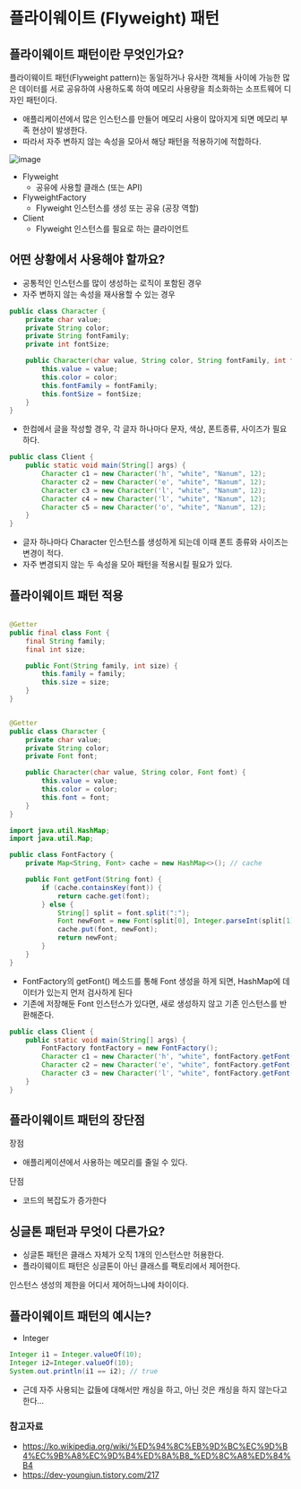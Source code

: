# 플라이웨이트 (Flyweight) 패턴

## 플라이웨이트 패턴이란 무엇인가요?

플라이웨이트 패턴(Flyweight pattern)는 동일하거나 유사한 객체들 사이에
가능한 많은 데이터를 서로 공유하여 사용하도록 하여
메모리 사용량을 최소화하는 소프트웨어 디자인 패턴이다.

- 애플리케이션에서 많은 인스턴스를 만들어 메모리 사용이 많아지게 되면 메모리 부족 현상이 발생한다.
- 따라서 자주 변하지 않는 속성을 모아서 해당 패턴을 적용하기에 적합하다.

![image](https://user-images.githubusercontent.com/50647845/169429840-bfbab704-b246-4c7d-83df-2e88c5251dad.png)

- Flyweight
    - 공유에 사용할 클래스 (또는 API)
- FlyweightFactory
    - Flyweight 인스턴스를 생성 또는 공유 (공장 역할)
- Client
    - Flyweight 인스턴스를 필요로 하는 클라이언트

## 어떤 상황에서 사용해야 할까요?

- 공통적인 인스턴스를 많이 생성하는 로직이 포함된 경우
- 자주 변하지 않는 속성을 재사용할 수 있는 경우

```java
public class Character {
    private char value;
    private String color;
    private String fontFamily;
    private int fontSize;

    public Character(char value, String color, String fontFamily, int fontSize) {
        this.value = value;
        this.color = color;
        this.fontFamily = fontFamily;
        this.fontSize = fontSize;
    }
}
```

- 한컴에서 글을 작성할 경우, 각 글자 하나마다 문자, 색상, 폰트종류, 사이즈가 필요하다.

```java
public class Client {
    public static void main(String[] args) {
        Character c1 = new Character('h', "white", "Nanum", 12);
        Character c2 = new Character('e', "white", "Nanum", 12);
        Character c3 = new Character('l', "white", "Nanum", 12);
        Character c4 = new Character('l', "white", "Nanum", 12);
        Character c5 = new Character('o', "white", "Nanum", 12);
    }
}
```

- 글자 하나마다 Character 인스턴스를 생성하게 되는데 이때 폰트 종류와 사이즈는 변경이 적다.
- 자주 변경되지 않는 두 속성을 모아 패턴을 적용시킬 필요가 있다.

## 플라이웨이트 패턴 적용

```java

@Getter
public final class Font {
    final String family;
    final int size;

    public Font(String family, int size) {
        this.family = family;
        this.size = size;
    }
}
```

```java

@Getter
public class Character {
    private char value;
    private String color;
    private Font font;

    public Character(char value, String color, Font font) {
        this.value = value;
        this.color = color;
        this.font = font;
    }
}
```

```java
import java.util.HashMap;
import java.util.Map;

public class FontFactory {
    private Map<String, Font> cache = new HashMap<>(); // cache

    public Font getFont(String font) {
        if (cache.containsKey(font)) {
            return cache.get(font);
        } else {
            String[] split = font.split(":");
            Font newFont = new Font(split[0], Integer.parseInt(split[1]));
            cache.put(font, newFont);
            return newFont;
        }
    }
}
```

- FontFactory의 getFont() 메소드를 통해 Font 생성을 하게 되면, HashMap에 데이터가 있는지 먼저 검사하게 된다
- 기존에 저장해둔 Font 인스턴스가 있다면, 새로 생성하지 않고 기존 인스턴스를 반환해준다.

```java
public class Client {
    public static void main(String[] args) {
        FontFactory fontFactory = new FontFactory();
        Character c1 = new Character('h', "white", fontFactory.getFont("nanum:12"));
        Character c2 = new Character('e', "white", fontFactory.getFont("nanum:12"));
        Character c3 = new Character('l', "white", fontFactory.getFont("nanum:12"));
    }
}
```

## 플라이웨이트 패턴의 장단점

장점

- 애플리케이션에서 사용하는 메모리를 줄일 수 있다.

단점

- 코드의 복잡도가 증가한다

## 싱글톤 패턴과 무엇이 다른가요?

- 싱글톤 패턴은 클래스 자체가 오직 1개의 인스턴스만 허용한다.
- 플라이웨이트 패턴은 싱글톤이 아닌 클래스를 팩토리에서 제어한다.

인스턴스 생성의 제한을 어디서 제어하느냐에 차이이다.

## 플라이웨이트 패턴의 예시는?

- Integer

```java
Integer i1 = Integer.valueOf(10);
Integer i2=Integer.valueOf(10);
System.out.println(i1 == i2); // true
```

- 근데 자주 사용되는 값들에 대해서만 캐싱을 하고, 아닌 것은 캐싱을 하지 않는다고 한다...

### 참고자료

- https://ko.wikipedia.org/wiki/%ED%94%8C%EB%9D%BC%EC%9D%B4%EC%9B%A8%EC%9D%B4%ED%8A%B8_%ED%8C%A8%ED%84%B4
- https://dev-youngjun.tistory.com/217
